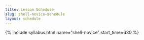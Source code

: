 ```yaml
---
title: Lesson Schedule
slug: shell-novice-schedule
layout: schedule
---
```

{% include syllabus.html  name="shell-novice" start_time=630 %}